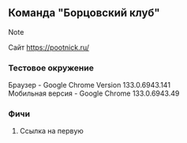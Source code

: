 ## Команда "Борцовский клуб"

> [!NOTE]
> Сайт https://pootnick.ru/

### Тестовое окружение

Браузер - Google Chrome Version 133.0.6943.141  
Мобильная версия - Google Chrome 133.0.6943.49

### Фичи

1. Ссылка на первую
